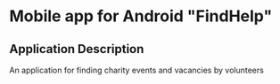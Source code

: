 # Mobile app for Android "FindHelp"
## Application Description
An application for finding charity events and vacancies by volunteers
### 
